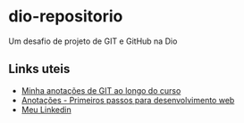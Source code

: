 # dio-repositorio
Um desafio de projeto de GIT e GitHub na Dio
## Links uteis
- [Minha anotações de GIT ao longo do curso](https://www.notion.so/Aprendendo-Git-c3bb4259f9fa4104b59f6c5932e971e1)
- [Anotações - Primeiros passos para desenvolvimento web](https://www.notion.so/Primeiros-passos-para-desenvolvimento-web-f7a90c4f39ba402eaf64ee5c982096f4)
- [Meu Linkedin](https://www.linkedin.com/in/emanuel-dos-santos-paz-57a036160/)

